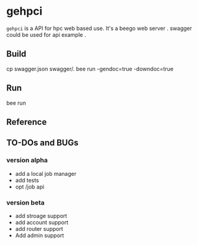 # gehpci
`gehpci`  is a API for hpc web based use.
It's a beego web server .
swagger could be used for api example .

## Build

cp swagger.json swagger/.
bee run -gendoc=true -downdoc=true

## Run

bee run 

## Reference

## TO-DOs and BUGs 

### version alpha

* add a local job manager 
* add tests 
* opt /job api 

### version beta

* add stroage support
* add account support 
* add router support 
* Add admin support 

